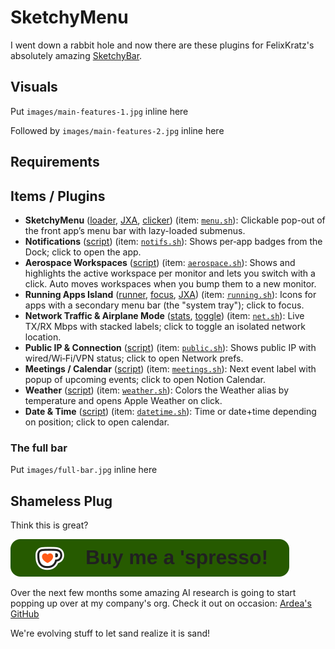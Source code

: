 # SketchyMenu
I went down a rabbit hole and now there are these plugins for FelixKratz's absolutely amazing [SketchyBar](https://github.com/FelixKratz/SketchyBar).

## Visuals
Put `images/main-features-1.jpg` inline here

Followed by `images/main-features-2.jpg` inline here

## Requirements


## Items / Plugins
- **SketchyMenu** ([loader](sketchybar/plugins/sketchymenu/app_menu.sh), [JXA](sketchybar/plugins/sketchymenu/get_menu.js), [clicker](sketchybar/plugins/sketchymenu/click_menu_item.applescript)) (item: [`menu.sh`](sketchybar/items/menu.sh)): Clickable pop-out of the front app’s menu bar with lazy-loaded submenus.
- **Notifications** ([script](sketchybar/plugins/notifications.sh)) (item: [`notifs.sh`](sketchybar/items/notifs.sh)): Shows per‑app badges from the Dock; click to open the app.
-  **Aerospace Workspaces** ([script](sketchybar/plugins/aerospace.sh)) (item: [`aerospace.sh`](sketchybar/items/aerospace.sh)): Shows and highlights the active workspace per monitor and lets you switch with a click. Auto moves workspaces when you bump them to a new monitor.
-  **Running Apps Island** ([runner](sketchybar/plugins/bar_apps/running_apps.sh), [focus](sketchybar/plugins/bar_apps/app_focus.sh), [JXA](sketchybar/plugins/bar_apps/get_running_apps.applescript)) (item: [`running.sh`](sketchybar/items/running.sh)): Icons for apps with a secondary menu bar (the "system tray"); click to focus.
- **Network Traffic & Airplane Mode** ([stats](sketchybar/plugins/net/network_stats.sh), [toggle](sketchybar/plugins/net/toggle_airplane.sh)) (item: [`net.sh`](sketchybar/items/net.sh)): Live TX/RX Mbps with stacked labels; click to toggle an isolated network location.
- **Public IP & Connection** ([script](sketchybar/plugins/get_public_ip.sh)) (item: [`public.sh`](sketchybar/items/public.sh)): Shows public IP with wired/Wi‑Fi/VPN status; click to open Network prefs.
- **Meetings / Calendar** ([script](sketchybar/plugins/calendar_info.sh)) (item: [`meetings.sh`](sketchybar/items/meetings.sh)): Next event label with popup of upcoming events; click to open Notion Calendar.
- **Weather** ([script](sketchybar/plugins/weather.sh)) (item: [`weather.sh`](sketchybar/items/weather.sh)): Colors the Weather alias by temperature and opens Apple Weather on click.
- **Date & Time** ([script](sketchybar/plugins/datetime.sh)) (item: [`datetime.sh`](sketchybar/items/datetime.sh)): Time or date+time depending on position; click to open calendar.

### The full bar
Put `images/full-bar.jpg` inline here

## Shameless Plug
Think this is great?

[![ko-fi](https://github.com/Sinjhin/SketchyMenu/blob/main/githubbutton_sm.svg)](https://ko-fi.com/O4O11LKWGF)

Over the next few months some amazing AI research is going to start popping up over at my company's org. Check it out on occasion: [Ardea's GitHub](https://github.com/ArdeaAI)

We're evolving stuff to let sand realize it is sand!
